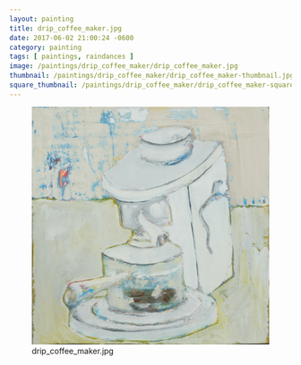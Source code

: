 ```yaml
---
layout: painting
title: drip_coffee_maker.jpg
date: 2017-06-02 21:00:24 -0600
category: painting
tags: [ paintings, raindances ]
image: /paintings/drip_coffee_maker/drip_coffee_maker.jpg
thumbnail: /paintings/drip_coffee_maker/drip_coffee_maker-thumbnail.jpg
square_thumbnail: /paintings/drip_coffee_maker/drip_coffee_maker-squarethumb.jpg
---
```


<figure class="fullwidth"><img src="/paintings/drip_coffee_maker/drip_coffee_maker.jpg" alt="A painting titled: drip_coffee_maker.jpg by painter Kyle Cunningham" /><figcaption>drip_coffee_maker.jpg</figcaption></figure>
